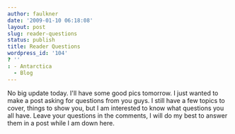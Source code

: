 ```yaml
---
author: faulkner
date: '2009-01-10 06:18:08'
layout: post
slug: reader-questions
status: publish
title: Reader Questions
wordpress_id: '104'
? ''
: - Antarctica
  - Blog
---
```


No big update today. I'll have some good pics tomorrow. I just wanted to make
a post asking for questions from you guys. I still have a few topics to cover,
things to show you, but I am interested to know what questions you all have.
Leave your questions in the comments, I will do my best to answer them in a
post while I am down here.

